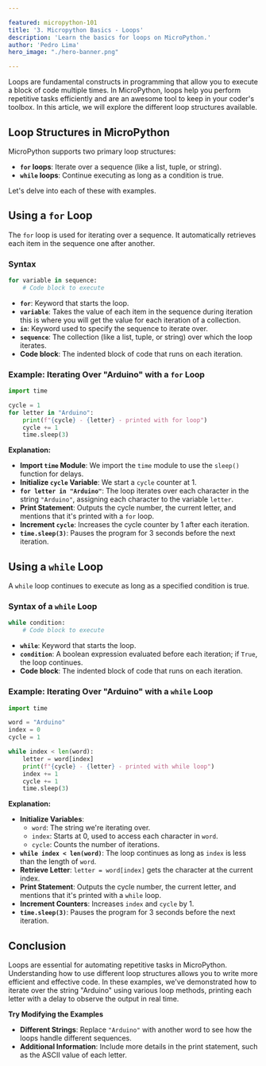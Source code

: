 ```yaml
---

featured: micropython-101
title: '3. Micropython Basics - Loops'
description: 'Learn the basics for loops on MicroPython.'
author: 'Pedro Lima'
hero_image: "./hero-banner.png"

---
```


Loops are fundamental constructs in programming that allow you to execute a block of code multiple times. In MicroPython, loops help you perform repetitive tasks efficiently and are an awesome tool to keep in your coder's toolbox. In this article, we will explore the different loop structures available.

## Loop Structures in MicroPython

MicroPython supports two primary loop structures:

- **`for` loops**: Iterate over a sequence (like a list, tuple, or string).
- **`while` loops**: Continue executing as long as a condition is true.

Let's delve into each of these with examples.



## Using a `for` Loop

The `for` loop is used for iterating over a sequence. It automatically retrieves each item in the sequence one after another.

### Syntax

```python
for variable in sequence:
    # Code block to execute
```

- **`for`**: Keyword that starts the loop.
- **`variable`**: Takes the value of each item in the sequence during iteration this is where you will get the value for each iteration of a collection.
- **`in`**: Keyword used to specify the sequence to iterate over.
- **`sequence`**: The collection (like a list, tuple, or string) over which the loop iterates.
- **Code block**: The indented block of code that runs on each iteration.

### Example: Iterating Over "Arduino" with a `for` Loop

```python
import time

cycle = 1
for letter in "Arduino":
    print(f"{cycle} - {letter} - printed with for loop")
    cycle += 1
    time.sleep(3)
```

**Explanation:**

- **Import `time` Module**: We import the `time` module to use the `sleep()` function for delays.
- **Initialize `cycle` Variable**: We start a `cycle` counter at 1.
- **`for letter in "Arduino"`**: The loop iterates over each character in the string `"Arduino"`, assigning each character to the variable `letter`.
- **Print Statement**: Outputs the cycle number, the current letter, and mentions that it's printed with a `for` loop.
- **Increment `cycle`**: Increases the cycle counter by 1 after each iteration.
- **`time.sleep(3)`**: Pauses the program for 3 seconds before the next iteration.



## Using a `while` Loop

A `while` loop continues to execute as long as a specified condition is true.

### Syntax of a `while` Loop

```python
while condition:
    # Code block to execute
```

- **`while`**: Keyword that starts the loop.
- **`condition`**: A boolean expression evaluated before each iteration; if `True`, the loop continues.
- **Code block**: The indented block of code that runs on each iteration.

### Example: Iterating Over "Arduino" with a `while` Loop

```python
import time

word = "Arduino"
index = 0
cycle = 1

while index < len(word):
    letter = word[index]
    print(f"{cycle} - {letter} - printed with while loop")
    index += 1
    cycle += 1
    time.sleep(3)
```

**Explanation:**

- **Initialize Variables**:
  - `word`: The string we're iterating over.
  - `index`: Starts at 0, used to access each character in `word`.
  - `cycle`: Counts the number of iterations.
- **`while index < len(word)`**: The loop continues as long as `index` is less than the length of `word`.
- **Retrieve Letter**: `letter = word[index]` gets the character at the current index.
- **Print Statement**: Outputs the cycle number, the current letter, and mentions that it's printed with a `while` loop.
- **Increment Counters**: Increases `index` and `cycle` by 1.
- **`time.sleep(3)`**: Pauses the program for 3 seconds before the next iteration.





## Conclusion

Loops are essential for automating repetitive tasks in MicroPython. Understanding how to use different loop structures allows you to write more efficient and effective code. In these examples, we've demonstrated how to iterate over the string "Arduino" using various loop methods, printing each letter with a delay to observe the output in real time.

**Try Modifying the Examples**

- **Different Strings**: Replace `"Arduino"` with another word to see how the loops handle different sequences.
- **Additional Information**: Include more details in the print statement, such as the ASCII value of each letter.